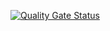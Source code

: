 [![Quality Gate Status](https://sonarcloud.io/api/project_badges/measure?project=Arthur-Maskalenkas_bora-marcar&metric=alert_status)](https://sonarcloud.io/summary/new_code?id=Arthur-Maskalenkas_bora-marcar)